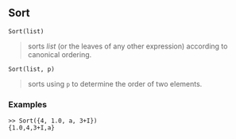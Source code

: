 ## Sort

``` 
Sort(list)
``` 

> sorts $list$ (or the leaves of any other expression) according to canonical ordering.

``` 
Sort(list, p) 
``` 

> sorts using `p` to determine the order of two elements.
 
### Examples

```
>> Sort({4, 1.0, a, 3+I})
{1.0,4,3+I,a}
```
